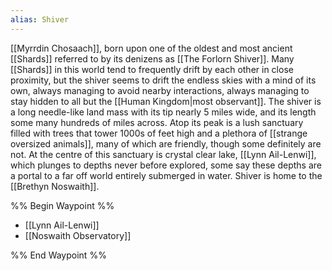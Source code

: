 ```yaml
---
alias: Shiver
---
```


[[Myrrdin Chosaach]], born upon one of the oldest and most ancient [[Shards]] referred to by its denizens as [[The Forlorn Shiver]]. Many [[Shards]] in this world tend to frequently drift by each other in close proximity, but the shiver seems to drift the endless skies with a mind of its own, always managing to avoid nearby interactions, always managing to stay hidden to all but the [[Human Kingdom|most observant]]. The shiver is a long needle-like land mass with its tip nearly 5 miles wide, and its length some many hundreds of miles across. Atop its peak is a lush sanctuary filled with trees that tower 1000s of feet high and a plethora of [[strange oversized animals]], many of which are friendly, though some definitely are not. At the centre of this sanctuary is crystal clear lake, [[Lynn Ail-Lenwi]], which plunges to depths never before explored, some say these depths are a portal to a far off world entirely submerged in water. Shiver is home to the [[Brethyn Noswaith]].

%% Begin Waypoint %%
- [[Lynn Ail-Lenwi]]
- [[Noswaith Observatory]]

%% End Waypoint %%